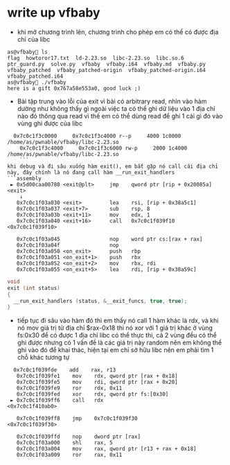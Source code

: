 # write up vfbaby 
- khi mở chương trình lên, chương trình cho phép em có thể có được địa chỉ của libc
```shell
as@vfbaby🍎 ls
flag  howtoror17.txt  ld-2.23.so  libc-2.23.so  libc.so.6  ptr_guard.py  solve.py  vfbaby  vfbaby.i64  vfbaby.md  vfbaby.py  vfbaby_patched  vfbaby_patched-origin  vfbaby_patched-origin.i64  vfbaby_patched.i64
as@vfbaby🍎 ./vfbaby         
here is a gift 0x767a58e553a0, good luck ;)
```
-  Bài tập trung vào lỗi của exit vì bài có arbitrary read, nhìn vào hàm dường như không thấy gì ngoài việc ta có thể ghi dữ liệu vào 1 địa chỉ nào đó thông qua read vì thế em có thể dùng read để ghi 1 cái gì đó vào vùng ghi được của libc

```assembly
  0x7c0c1f3c0000     0x7c0c1f3c4000 r--p     4000 1c0000 /home/as/pwnable/vfbaby/libc-2.23.so
    0x7c0c1f3c4000     0x7c0c1f3c6000 rw-p     2000 1c4000 /home/as/pwnable/vfbaby/libc-2.23.so
    ```
khi debug và đi sâu xuống hàm exit(), em bắt gặp nó call cái địa chỉ này, đây chính là nó đang call hàm __run_exit_handlers
```assembly
 ► 0x5d00caa00780 <exit@plt>     jmp    qword ptr [rip + 0x20085a]    <exit>
    ↓
   0x7c0c1f03a030 <exit>         lea    rsi, [rip + 0x38a5c1]
   0x7c0c1f03a037 <exit+7>       sub    rsp, 8
   0x7c0c1f03a03b <exit+11>      mov    edx, 1
   0x7c0c1f03a040 <exit+16>      call   0x7c0c1f039f10                <0x7c0c1f039f10>
 
   0x7c0c1f03a045                nop    word ptr cs:[rax + rax]
   0x7c0c1f03a04f                nop    
   0x7c0c1f03a050 <on_exit>      push   rbp
   0x7c0c1f03a051 <on_exit+1>    push   rbx
   0x7c0c1f03a052 <on_exit+2>    mov    rbx, rdi
   0x7c0c1f03a055 <on_exit+5>    lea    rdi, [rip + 0x38a59c]
   ```


```C
void
exit (int status)
{
  __run_exit_handlers (status, &__exit_funcs, true, true);
}
```

- tiếp tục đi sâu vào hàm đó thì em thấy nó call 1 hàm khác là rdx, và khi nó mov giá trị từ địa chỉ $rax-0x18 thì nó xor với 1 giá trị khác ở vùng fs:0x30 để có được 1 địa chỉ libc có thể thực thi, cả 2 vùng đều có thể ghi được nhưng có 1 vấn đề là các giá trị này random nên em không thể ghi vào đó để khai thác,  hiện tại em chỉ sở hữu libc nên em phải tìm 1 chỗ khác tương tự

 
```assembly
  0x7c0c1f039fde    add    rax, r13
   0x7c0c1f039fe1    mov    rdx, qword ptr [rax + 0x18]
   0x7c0c1f039fe5    mov    rdi, qword ptr [rax + 0x20]
   0x7c0c1f039fe9    ror    rdx, 0x11
   0x7c0c1f039fed    xor    rdx, qword ptr fs:[0x30]
 ► 0x7c0c1f039ff6    call   rdx                           <0x7c0c1f410ab0>
 
   0x7c0c1f039ff8    jmp    0x7c0c1f039f30                <0x7c0c1f039f30>
 
   0x7c0c1f039ffd    nop    dword ptr [rax]
   0x7c0c1f03a000    shl    rax, 5
   0x7c0c1f03a004    mov    rax, qword ptr [r13 + rax + 0x18]
   0x7c0c1f03a009    ror    rax, 0x11

  ```

